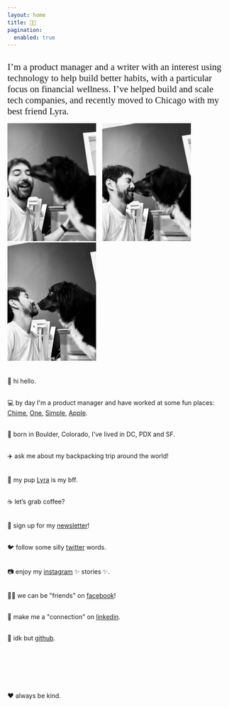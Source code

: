 ```yaml
---
layout: home
title: 👨‍💻
pagination:
  enabled: true
---
```

<h1 style="font-weight: normal; font-family: serif; font-size: 150%">I’m a product manager and a writer with an interest using technology to help build better habits, with a particular focus on financial wellness. I’ve helped build and scale tech companies, and recently moved to Chicago with my best friend Lyra.</h1>

<img src="img/lyra-and-benjamin/IMG_2713.jpeg" style="width: 200px; padding-right: 10px;" />
<img src="img/lyra-and-benjamin/IMG_2715.jpeg" style="width: 200px; padding-right: 10px;" />
<img src="img/lyra-and-benjamin/IMG_2716.jpeg" style="width: 200px; padding-bottom: 20px;" />

👋 hi hello.<br/><br/>

💻 by day I'm a product manager and have worked at some fun places: [Chime](https://chime.com/), [One](https://onefinance.com/), [Simple](https://simple.com/), [Apple](https://apple.com/).<br/><br/>

🌲 born in Boulder, Colorado, I've lived in DC, PDX and SF.<br/><br/>

✈️ ask me about my backpacking trip around the world!<br/><br/>

🐶 my pup <a href="https://lyra.dog">Lyra</a> is my bff.<br/><br/>

☕️ let’s grab coffee?<br/><br/>

💌 sign up for my [newsletter](http://eepurl.com/dLC0nw)!<br /><br />

🐦 follow some silly [twitter](https://twitter.com/benjaminchait) words.<br /><br />

📷 enjoy my [instagram](https://instagram.com/benjaminchait) ✨ stories ✨.<br /><br />

👯‍♀️ we can be "friends" on [facebook](https://facebook.com/benjaminchait)!<br /><br />

👔 make me a "connection" on [linkedin](https://linkedin.com/in/benjaminchait).<br /><br />

👾 idk but [github](https://github.com/benjaminchait).<br/><br/>

<br /><br /><br /><br />

❤️ always be kind.